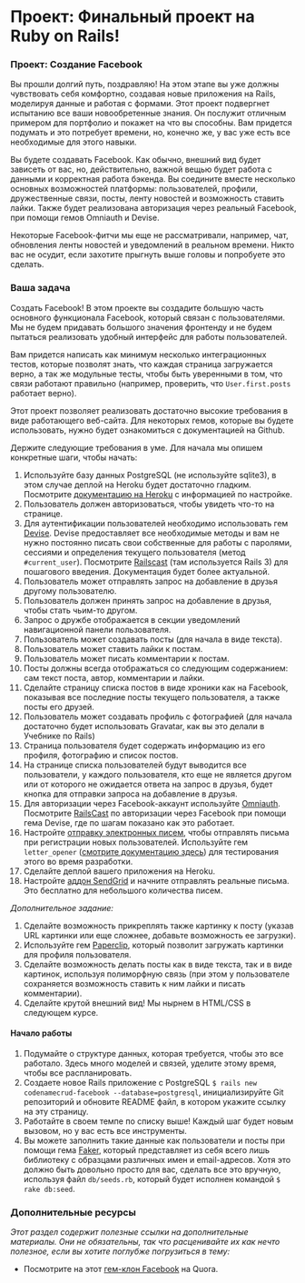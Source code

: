# Проект: Финальный проект на Ruby on Rails!

### Проект: Создание Facebook

Вы прошли долгий путь, поздравляю! На этом этапе вы уже должны чувствовать себя комфортно, создавая новые приложения на Rails, моделируя данные и работая с формами. Этот проект подвергнет испытанию все ваши новообретенные знания. Он послужит отличным примером для портфолио и покажет на что вы способны. Вам придется подумать и это потребует времени, но, конечно же, у вас уже есть все необходимые для этого навыки.

Вы будете создавать Facebook. Как обычно, внешний вид будет зависеть от вас, но, действительно, важной вещью будет работа с данными и корректная работа бэкенда. Вы соедините вместе несколько основных возможностей платформы: пользователей, профили, дружественные связи, посты, ленту новостей и возможность ставить лайки. Также будет реализована авторизация через реальный Facebook, при помощи гемов Omniauth и Devise.

Некоторые Facebook-фитчи мы еще не рассматривали, например, чат, обновления ленты новостей и уведомлений в реальном времени. Никто вас не осудит, если захотите прыгнуть выше головы и попробуете это сделать.

### Ваша задача

Создать Facebook! В этом проекте вы создадите большую часть основного функционала Facebook, который связан с пользователями. Мы не будем придавать большого значения фронтенду и не будем пытаться реализовать удобный интерфейс для работы пользователей.

Вам придется написать как минимум несколько интеграционных тестов, которые позволят знать, что каждая страница загружается верно, а так же модульные тесты, чтобы быть уверенными в том, что связи работают правильно (например, проверить, что `User.first.posts` работает верно).

Этот проект позволяет реализовать достаточно высокие требования в виде работающего веб-сайта. Для некоторых гемов, которые вы будете использовать, нужно будет ознакомиться с документацией на Github.

Держите следующие требования в уме. Для начала мы опишем конкретные шаги, чтобы начать:

1. Используйте базу данных PostgreSQL (не используйте sqlite3), в этом случае деплой на Heroku будет достаточно гладким. Посмотрите [документацию на Heroku](https://devcenter.heroku.com/articles/getting-started-with-rails4) с информацией по настройке.
2. Пользователь должен авторизоваться, чтобы увидеть что-то на странице.
3. Для аутентификации пользователей необходимо использовать гем [Devise](https://github.com/plataformatec/devise). Devise предоставляет все необходимые методы и вам не нужно постоянно писать свои собственные для работы с паролями, сессиями и определения текущего пользователя (метод `#current_user`). Посмотрите [Railscast](http://railscasts.com/episodes/209-introducing-devise?view=asciicast) (там используется Rails 3) для пошагового введения. Документация будет более актуальной.
4. Пользователь может отправлять запрос на добавление в друзья другому пользователю.
5. Пользователь должен принять запрос на добавление в друзья, чтобы стать чьим-то другом.
6. Запрос о дружбе отображается в секции уведомлений навигационной панели пользователя.
7. Пользователь может создавать посты (для начала в виде текста).
8. Пользователь может ставить лайки к постам.
9. Пользователь может писать комментарии к постам.
10. Посты должны всегда отображаться со следующим содержанием: сам текст поста, автор, комментарии и лайки.
11. Сделайте страницу списка постов в виде хроники как на Facebook, показывая все последние посты текущего пользователя, а также посты его друзей.
12. Пользователь может создавать профиль с фотографией (для начала достаточно будет использовать Gravatar, как вы это делали в Учебнике по Rails)
13. Страница пользователя будет содержать информацию из его профиля, фотографию и список постов.
14. На странице списка пользователей будут выводится все пользователи, у каждого пользователя, кто еще не является другом или от которого не ожидается ответа на запрос в друзья, будет кнопка для отправки запроса на добавление в друзья.
15. Для авторизации через Facebook-аккаунт используйте [Omniauth](https://github.com/plataformatec/devise/wiki/OmniAuth:-Overview). Посмотрите [RailsCast](http://railscasts.com/episodes/360-facebook-authentication?view=asciicast) по авторизации через Facebook при помощи гема Devise, где по шагам показано как это работает.
16. Настройте [отправку электронных писем](http://rusrails.ru/action-mailer-basics), чтобы отправлять письма при регистрации новых пользователей. Используйте гем `letter_opener` ([смотрите документацию здесь](https://github.com/ryanb/letter_opener)) для тестирования этого во время разработки.
17. Сделайте деплой вашего приложения на Heroku.
18. Настройте [аддон SendGrid](https://devcenter.heroku.com/articles/sendgrid) и начните отправлять реальные письма. Это бесплатно для небольшого количества писем.

_Дополнительное задание:_

1. Сделайте возможность прикреплять также картинку к посту (указав URL картинки или еще сложнее, добавьте возможность ее загрузки).
2. Используйте гем [Paperclip](https://github.com/thoughtbot/paperclip), который позволит загружать картинки для профиля пользователя.
3. Сделайте возможность делать посты как в виде текста, так и в виде картинок, используя полиморфную связь (при этом у пользователе сохраняется возможность ставить к ним лайки и писать комментарии).
4. Сделайте крутой внешний вид! Мы нырнем в HTML/CSS в следующем курсе.

#### Начало работы

1. Подумайте о структуре данных, которая требуется, чтобы это все работало. Здесь много моделей и связей, уделите этому время, чтобы все распланировать.
2. Создаете новое Rails приложение с PostgreSQL `$ rails new codenamecrud-facebook --database=postgresql`, инициализируйте Git репозиторий и обновите README файл, в котором укажите ссылку на эту страницу.
3. Работайте в своем темпе по списку выше! Каждый шаг будет новым вызовом, но у вас есть все инструменты.
4. Вы можете заполнить такие данные как пользователи и посты при помощи гема [Faker](https://github.com/stympy/faker), который представляет из себя всего лишь библиотеку с образцами различных имен и email-адресов. Хотя это должно быть довольно просто для вас, сделать все это вручную, используя файл `db/seeds.rb`, который будет исполнен командой `$ rake db:seed`.

### Дополнительные ресурсы

_Этот раздел содержит полезные ссылки на дополнительные материалы. Они не обязательны, так что расценивайте их как нечто полезное, если вы хотите поглубже погрузиться в тему:_

- Посмотрите на этот [гем-клон Facebook](http://vysakh.quora.com/Making-a-Facebook-clone-using-Rails-in-minimum-time) на Quora.
